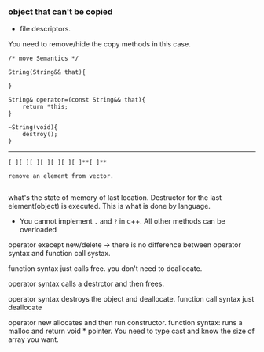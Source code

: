 ### object that can't be copied

* file descriptors.

You need to remove/hide the copy methods in this case.


```
/* move Semantics */

String(String&& that){

}

String& operator=(const String&& that){
	return *this;
}

~String(void){
	destroy();
}

```

---

```
[ ][ ][ ][ ][ ][ ][ ]**[ ]**

remove an element from vector. 


```

what's the state of memory of last location. Destructor for the last element(object) is executed. This is what is done by language.

* You cannot implement `.` and `?` in c++. All other methods can be overloaded

operator execept new/delete -> there is no difference between operator syntax and function call systax.

function syntax just calls free. you don't need to deallocate.

operator syntax calls a destrctor and then frees.

operator syntax destroys the object and deallocate. function call syntax just deallocate

operator new allocates and then run constructor.
function syntax: runs a malloc and return void * pointer. You need to type cast and know the size of array you want.

```

```